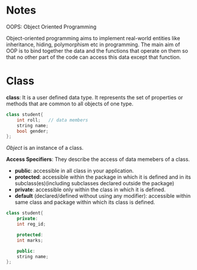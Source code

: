 # Notes

OOPS: Object Oriented Programming

Object-oriented programming aims to implement real-world entities like inheritance, hiding, polymorphism etc in programming. The main aim of OOP is to bind together the data and the functions that operate on them so that no other part of the code can access this data except that function.

# Class

**class**: It is a user defined data type. It represents the set of properties or methods that are common to all objects of one type.

```cpp
class student{
    int roll;   // data members
    string name;
    bool gender;
};
```

_Object_ is an instance of a class.

**Access Specifiers**: They describe the access of data memebers of a class.

-   **public**: accessible in all class in your application.
-   **protected**: accessible within the package in which it is defined and in its subclass(es)(including subclasses declared outside the package)
-   **private**: accessible only within the class in which it is defined.
-   **default** (declared/defined without using any modifier): accessible within same class and package within which its class is defined.

```cpp
class student{
    private:
    int reg_id;

    protected:
    int marks;

    public:
    string name;
};
```
